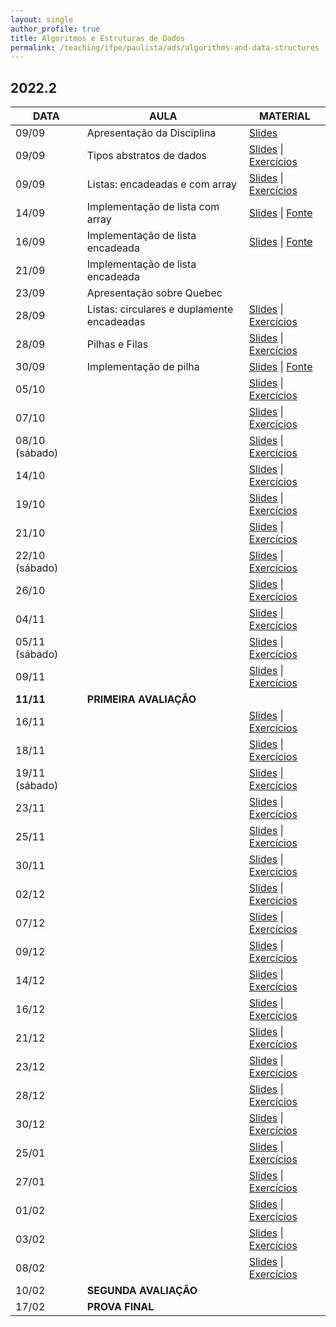 ```yaml
---
layout: single
author_profile: true
title: Algoritmos e Estruturas de Dados
permalink: /teaching/ifpe/paulista/ads/algorithms-and-data-structures
---
```


## 2022.2

|DATA|AULA|MATERIAL|
|---|---|---|
09/09 | Apresentação da Disciplina | <a href="" target="_blank">Slides</a>  |
09/09 | Tipos abstratos de dados | <a href="" target="_blank">Slides</a> \| <a href="" target="_blank">Exercícios</a>  |
09/09 | Listas: encadeadas e com array | <a href="" target="_blank">Slides</a> \| <a href="" target="_blank">Exercícios</a> |
14/09 | Implementação de lista com array | <a href="" target="_blank">Slides</a> \| <a href="" target="_blank">Fonte</a> |
16/09 | Implementação de lista encadeada | <a href="" target="_blank">Slides</a> \| <a href="" target="_blank">Fonte</a> |
21/09 | Implementação de lista encadeada |  |
23/09 | Apresentação sobre Quebec |  |
28/09 | Listas: circulares e duplamente encadeadas | <a href="" target="_blank">Slides</a> \| <a href="" target="_blank">Exercícios</a> |
28/09 | Pilhas e Filas | <a href="" target="_blank">Slides</a> \| <a href="" target="_blank">Exercícios</a> |
30/09 | Implementação de pilha | <a href="" target="_blank">Slides</a> \| <a href="" target="_blank">Fonte</a> |
05/10 | | <a href="" target="_blank">Slides</a> \| <a href="" target="_blank">Exercícios</a> |
07/10 | | <a href="" target="_blank">Slides</a> \| <a href="" target="_blank">Exercícios</a> |
08/10 (sábado) | | <a href="" target="_blank">Slides</a> \| <a href="" target="_blank">Exercícios</a> |
14/10 | | <a href="" target="_blank">Slides</a> \| <a href="" target="_blank">Exercícios</a> |
19/10 | | <a href="" target="_blank">Slides</a> \| <a href="" target="_blank">Exercícios</a> |
21/10 | | <a href="" target="_blank">Slides</a> \| <a href="" target="_blank">Exercícios</a> |
22/10 (sábado) | | <a href="" target="_blank">Slides</a> \| <a href="" target="_blank">Exercícios</a> |
26/10 | | <a href="" target="_blank">Slides</a> \| <a href="" target="_blank">Exercícios</a> |
04/11 | | <a href="" target="_blank">Slides</a> \| <a href="" target="_blank">Exercícios</a> |
05/11 (sábado) | | <a href="" target="_blank">Slides</a> \| <a href="" target="_blank">Exercícios</a> |
09/11 | | <a href="" target="_blank">Slides</a> \| <a href="" target="_blank">Exercícios</a> |
**11/11** | **PRIMEIRA AVALIAÇÃO** |  |
16/11 | | <a href="" target="_blank">Slides</a> \| <a href="" target="_blank">Exercícios</a> |
18/11 | | <a href="" target="_blank">Slides</a> \| <a href="" target="_blank">Exercícios</a> |
19/11 (sábado) | | <a href="" target="_blank">Slides</a> \| <a href="" target="_blank">Exercícios</a> |
23/11 | | <a href="" target="_blank">Slides</a> \| <a href="" target="_blank">Exercícios</a> |
25/11 | | <a href="" target="_blank">Slides</a> \| <a href="" target="_blank">Exercícios</a> |
30/11 | | <a href="" target="_blank">Slides</a> \| <a href="" target="_blank">Exercícios</a> |
02/12 | | <a href="" target="_blank">Slides</a> \| <a href="" target="_blank">Exercícios</a> |
07/12 | | <a href="" target="_blank">Slides</a> \| <a href="" target="_blank">Exercícios</a> |
09/12 | | <a href="" target="_blank">Slides</a> \| <a href="" target="_blank">Exercícios</a> |
14/12 | | <a href="" target="_blank">Slides</a> \| <a href="" target="_blank">Exercícios</a> |
16/12 | | <a href="" target="_blank">Slides</a> \| <a href="" target="_blank">Exercícios</a> |
21/12 | | <a href="" target="_blank">Slides</a> \| <a href="" target="_blank">Exercícios</a> |
23/12 | | <a href="" target="_blank">Slides</a> \| <a href="" target="_blank">Exercícios</a> |
28/12 | | <a href="" target="_blank">Slides</a> \| <a href="" target="_blank">Exercícios</a> |
30/12 | | <a href="" target="_blank">Slides</a> \| <a href="" target="_blank">Exercícios</a> |
25/01 | | <a href="" target="_blank">Slides</a> \| <a href="" target="_blank">Exercícios</a> |
27/01 | | <a href="" target="_blank">Slides</a> \| <a href="" target="_blank">Exercícios</a> |
01/02 | | <a href="" target="_blank">Slides</a> \| <a href="" target="_blank">Exercícios</a> |
03/02 | | <a href="" target="_blank">Slides</a> \| <a href="" target="_blank">Exercícios</a> |
08/02 | | <a href="" target="_blank">Slides</a> \| <a href="" target="_blank">Exercícios</a> |
10/02 | **SEGUNDA AVALIAÇÃO** |  |
17/02 | **PROVA FINAL** |  |

